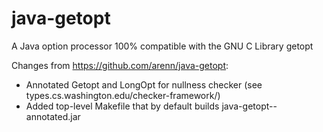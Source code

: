 # java-getopt
A Java option processor 100% compatible with the GNU C Library getopt

Changes from https://github.com/arenn/java-getopt:
  * Annotated Getopt and LongOpt for nullness checker (see types.cs.washington.edu/checker-framework/)
  * Added top-level Makefile that by default builds java-getopt-<version>-annotated.jar
